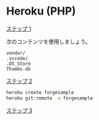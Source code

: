 # Heroku (PHP)

[ステップ 1](/ja-JP/deployment/heroku/heroku_step1.md ':include :type=markdown')

次のコンテンツを使用しましょう。 
```
vendor/
.vscode/
.DS_Store
Thumbs.db
```

[ステップ 2](/ja-JP/deployment/heroku/heroku_step2.md ':include :type=markdown')

```bash
heroku create forgesample
heroku git:remote -a forgesample
```

[ステップ 3](/ja-JP/deployment/heroku/heroku_step3.md ':include :type=markdown')